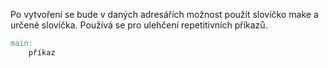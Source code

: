 Po vytvoření se bude v daných adresářích možnost použít slovíčko make a určené slovíčka. Používá se pro ulehčení repetitivních příkazů.

```makefile
main:
	příkaz
```